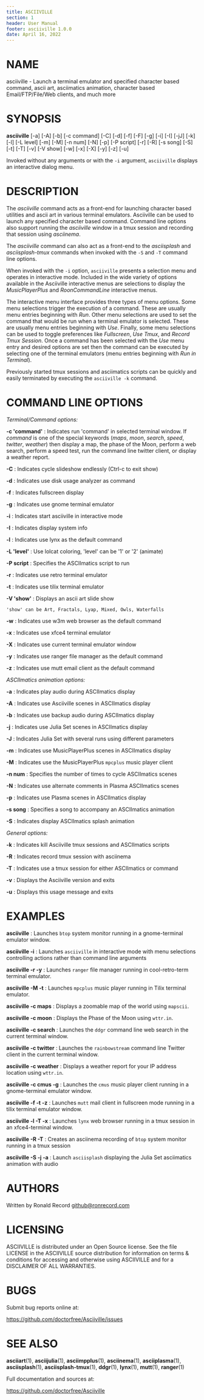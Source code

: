 ```yaml
---
title: ASCIIVILLE
section: 1
header: User Manual
footer: asciiville 1.0.0
date: April 16, 2022
---
```

# NAME
asciiville - Launch a terminal emulator and specified character based command, ascii art, asciimatics animation, character based Email/FTP/File/Web clients,
and much more

# SYNOPSIS
**asciiville** [-a] [-A] [-b] [-c command] [-C] [-d] [-f] [-F] [-g] [-i] [-I] [-jJ] [-k] [-l] [-L level] [-m] [-M] [-n num] [-N] [-p] [-P script] [-r] [-R] [-s song] [-S] [-t] [-T] [-v] [-V show] [-w] [-x] [-X] [-y] [-z] [-u]

Invoked without any arguments or with the `-i` argument, `asciiville` displays an interactive dialog menu.

# DESCRIPTION
The *asciiville* command acts as a front-end for launching character based utilities and ascii art in various terminal emulators. Asciiville can be used to launch any specified character based command. Command line options also support running the *asciiville* window in a tmux session and recording that session using *asciinema*.

The *asciiville* command can also act as a front-end to the *asciisplash* and *asciisplash-tmux* commands when invoked with the `-S` and `-T` command line options.

When invoked with the `-i` option, `asciiville` presents a selection menu and operates in interactive mode. Included in the wide variety of options available in the Asciiville interactive menus are selections to display the *MusicPlayerPlus* and *RoonCommandLine* interactive menus.

The interactive menu interface provides three types of menu options. Some menu selections trigger the execution of a command. These are usually menu entries beginning with *Run*. Other menu selections are used to set the command that would be run when a terminal emulator is selected. These are usually menu entries beginning with *Use*. Finally, some menu selections can be used to toggle preferences like *Fullscreen*, *Use Tmux*, and *Record Tmux Session*. Once a command has been selected with the *Use* menu entry and desired options are set then the command can be executed by selecting one of the terminal emulators (menu entries beginning with *Run <command> in <terminal name> Terminal*).

Previously started tmux sessions and asciimatics scripts can be quickly and easily terminated by executing the `asciiville -k` command.

# COMMAND LINE OPTIONS

*Terminal/Command options:*

**-c 'command'**
: Indicates run 'command' in selected terminal window. If *command* is one of the special keywords (*maps*, *moon*, *search*, *speed*, *twitter*, *weather*) then display a map, the phase of the Moon, perform a web search, perform a speed test, run the command line twitter client, or display a weather report.

**-C**
: Indicates cycle slideshow endlessly (Ctrl-c to exit show)

**-d**
: Indicates use disk usage analyzer as command

**-f**
: Indicates fullscreen display

**-g**
: Indicates use gnome terminal emulator

**-i**
: Indicates start asciiville in interactive mode

**-I**
: Indicates display system info

**-l**
: Indicates use lynx as the default command

**-L 'level'**
: Use lolcat coloring, 'level' can be '1' or '2' (animate)

**-P script**
: Specifies the ASCIImatics script to run

**-r**
: Indicates use retro terminal emulator

**-t**
: Indicates use tilix terminal emulator

**-V 'show'**
: Displays an ascii art slide show

    'show' can be Art, Fractals, Lyap, Mixed, Owls, Waterfalls

**-w**
: Indicates use w3m web browser as the default command

**-x**
: Indicates use xfce4 terminal emulator

**-X**
: Indicates use current terminal emulator window

**-y**
: Indicates use ranger file manager as the default command

**-z**
: Indicates use mutt email client as the default command

*ASCIImatics animation options:*

**-a**
: Indicates play audio during ASCIImatics display

**-A**
: Indicates use Asciiville scenes in ASCIImatics display

**-b**
: Indicates use backup audio during ASCIImatics display

**-j**
: Indicates use Julia Set scenes in ASCIImatics display

**-J**
: Indicates Julia Set with several runs using different parameters

**-m**
: Indicates use MusicPlayerPlus scenes in ASCIImatics display

**-M**
: Indicates use the MusicPlayerPlus `mpcplus` music player client

**-n num**
: Specifies the number of times to cycle ASCIImatics scenes

**-N**
: Indicates use alternate comments in Plasma ASCIImatics scenes

**-p**
: Indicates use Plasma scenes in ASCIImatics display

**-s song**
: Specifies a song to accompany an ASCIImatics animation

**-S**
: Indicates display ASCIImatics splash animation

*General options:*

**-k**
: Indicates kill Asciiville tmux sessions and ASCIImatics scripts

**-R**
: Indicates record tmux session with asciinema

**-T**
: Indicates use a tmux session for either ASCIImatics or command

**-v**
: Displays the Asciiville version and exits

**-u**
: Displays this usage message and exits

# EXAMPLES
**asciiville**
: Launches `btop` system monitor running in a gnome-terminal emulator window. 

**asciiville -i**
: Launches `asciiville` in interactive mode with menu selections controlling actions rather than command line arguments

**asciiville -r -y**
: Launches `ranger` file manager running in cool-retro-term terminal emulator. 

**asciiville -M -t**
: Launches `mpcplus` music player running in Tilix terminal emulator. 

**asciiville -c maps**
: Displays a zoomable map of the world using `mapscii`. 

**asciiville -c moon**
: Displays the Phase of the Moon using `wttr.in`. 

**asciiville -c search**
: Launches the `ddgr` command line web search in the current terminal window. 

**asciiville -c twitter**
: Launches the `rainbowstream` command line Twitter client in the current terminal window. 

**asciiville -c weather**
: Displays a weather report for your IP address location using `wttr.in`. 

**asciiville -c cmus -g**
: Launches the `cmus` music player client running in a gnome-terminal emulator window. 

**asciiville -f -t -z**
: Launches `mutt` mail client in fullscreen mode running in a tilix terminal emulator window. 

**asciiville -l -T -x**
: Launches `lynx` web browser running in a tmux session in an xfce4-terminal window. 

**asciiville -R -T**
: Creates an asciinema recording of `btop` system monitor running in a tmux session

**asciiville -S -j -a**
: Launch `asciisplash` displaying the Julia Set asciimatics animation with audio

# AUTHORS
Written by Ronald Record github@ronrecord.com

# LICENSING
ASCIIVILLE is distributed under an Open Source license.
See the file LICENSE in the ASCIIVILLE source distribution
for information on terms &amp; conditions for accessing and
otherwise using ASCIIVILLE and for a DISCLAIMER OF ALL WARRANTIES.

# BUGS
Submit bug reports online at:

https://github.com/doctorfree/Asciiville/issues

# SEE ALSO
**asciiart**(1), **asciijulia**(1), **asciimpplus**(1), **asciinema**(1), **asciiplasma**(1), **asciisplash**(1), **asciisplash-tmux**(1), **ddgr**(1), **lynx**(1), **mutt**(1), **ranger**(1)

Full documentation and sources at:

https://github.com/doctorfree/Asciiville

